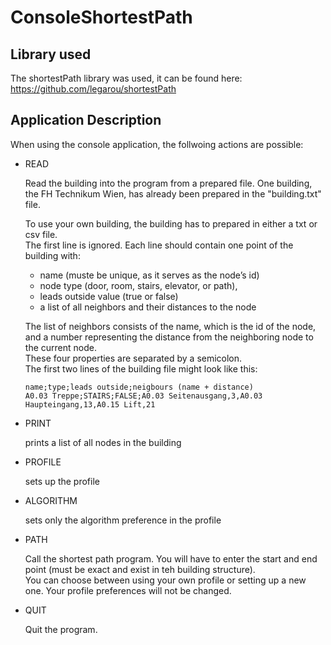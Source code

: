 # ConsoleShortestPath

## Library used
The shortestPath library was used, it can be found here: https://github.com/legarou/shortestPath

## Application Description
When using the console application, the follwoing actions are possible:
  - READ
 
    Read the building into the program from a prepared file. One building, the FH Technikum Wien, has already been prepared in the "building.txt" file.  
 
    To use your own building, the building has to prepared in either a txt or csv file.  
     The first line is ignored. Each line should contain one point of the building with:  
       - name (muste be unique, as it serves as the node’s id)  
       - node type (door, room, stairs, elevator, or path),  
       - leads outside value (true or false)   
       - a list of all neighbors and their distances to the node  
 
    The list of neighbors consists of the name, which is the id of the node, and a number representing the distance from the neighboring node to the current node.  
     These four properties are separated by a semicolon.   
     The first two lines of the building file might look like this:  
     
        name;type;leads outside;neigbours (name + distance)
        A0.03 Treppe;STAIRS;FALSE;A0.03 Seitenausgang,3,A0.03 Haupteingang,13,A0.15 Lift,21

 - PRINT
 
    prints a list of all nodes in the building
 - PROFILE
 
    sets up the profile
    
-  ALGORITHM
 
    sets only the algorithm preference in the profile
    
-  PATH
 
    Call the shortest path program. You will have to enter the start and end point (must be exact and exist in teh building structure).  
    You can choose between using your own profile or setting up a new one. Your profile preferences will not be changed.
  
-  QUIT
 
    Quit the program.

